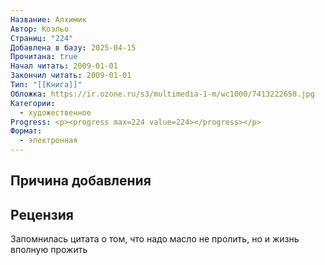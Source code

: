 ```yaml
---
Название: Алхимик
Автор: Коэльо
Страниц: "224"
Добавлена в базу: 2025-04-15
Прочитана: true
Начал читать: 2009-01-01
Закончил читать: 2009-01-01
Тип: "[[Книга]]"
Обложка: https://ir.ozone.ru/s3/multimedia-1-m/wc1000/7413222658.jpg
Категории:
  - художественное
Progress: <p><progress max=224 value=224></progress></p>
Формат:
  - электронная
---
```

## Причина добавления


## Рецензия

Запомнилась цитата о том, что надо масло не пролить, но и жизнь вполную прожить